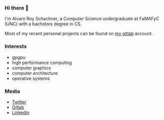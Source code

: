 ### Hi there 👋

I'm Alvaro Roy Schachner, a Computer Science undergraduate at FaMAFyC (UNC) with a bachelors degree in CS.

Most of my recent personal projects can be found on [my gitlab](https://gitlab.com/users/alvaro.sch/projects) account.

### Interests

- gpgpu
- high performance computing
- computer graphics
- computer architecture
- operative systems

### Media

- [Twitter](https://twitter.com/alvaro_zsh)
- [Gitlab](https://gitlab.com/alvaro.sch)
- [Linkedin](https://www.linkedin.com/in/%C3%A1lvaro-schachner-318660183/)

<!--
**alvaro-sch/alvaro-sch** is a ✨ _special_ ✨ repository because its `README.md` (this file) appears on your GitHub profile.

Here are some ideas to get you started:

- 🔭 I’m currently working on ...
- 🌱 I’m currently learning ...
- 👯 I’m looking to collaborate on ...
- 🤔 I’m looking for help with ...
- 💬 Ask me about ...
- 📫 How to reach me: ...
- 😄 Pronouns: ...
- ⚡ Fun fact: ...
-->

